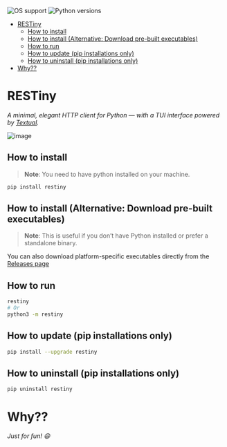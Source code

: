 ![OS support](https://img.shields.io/badge/OS-macOS%20Linux%20Windows-red)
![Python versions](https://img.shields.io/badge/Python-3.10%20|%203.11%20|%203.12%20|%203.13-blue)


- [RESTiny](#restiny)
  - [How to install](#how-to-install)
  - [How to install (Alternative: Download pre-built executables)](#how-to-install-alternative-download-pre-built-executables)
  - [How to run](#how-to-run)
  - [How to update (pip installations only)](#how-to-update-pip-installations-only)
  - [How to uninstall (pip installations only)](#how-to-uninstall-pip-installations-only)
- [Why??](#why)


# RESTiny

_A minimal, elegant HTTP client for Python — with a TUI interface powered by [Textual](https://github.com/Textualize/textual)._

![image](https://github.com/user-attachments/assets/e6f0c03a-e98e-40cd-af1d-38489d650fb1)

## How to install

> **Note**: You need to have python installed on your machine.

```bash
pip install restiny
```

## How to install (Alternative: Download pre-built executables)

> **Note**: This is useful if you don’t have Python installed or prefer a standalone binary.

You can also download platform-specific executables directly from the [Releases page](https://github.com/Kalebe16/restiny/releases)

## How to run
```bash
restiny
# Or
python3 -m restiny
```

## How to update (pip installations only)
```bash
pip install --upgrade restiny
```

## How to uninstall (pip installations only)
```bash
pip uninstall restiny
```

# Why??

_Just for fun! 😄_
